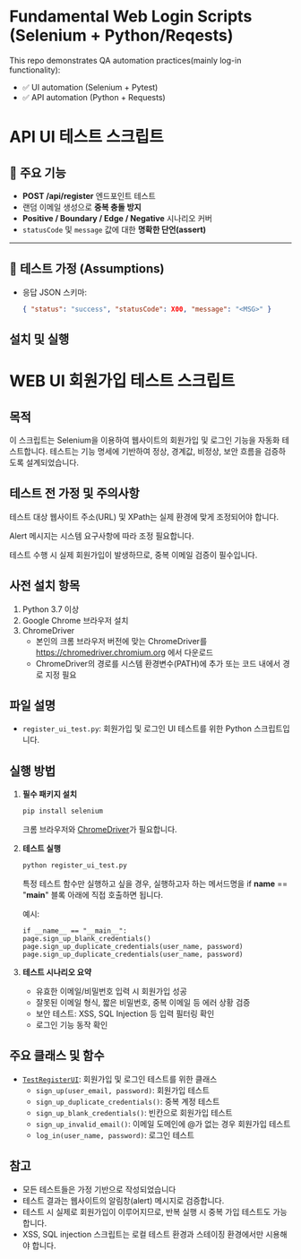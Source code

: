 # Fundamental Web Login Scripts (Selenium + Python/Reqests)

This repo demonstrates QA automation practices(mainly log-in functionality):
- ✅ UI automation (Selenium + Pytest)
- ✅ API automation (Python + Requests)



# API UI 테스트 스크립트 
## 🚀 주요 기능

- **POST /api/register** 엔드포인트 테스트
- 랜덤 이메일 생성으로 **중복 충돌 방지**
- **Positive / Boundary / Edge / Negative** 시나리오 커버
- `statusCode` 및 `message` 값에 대한 **명확한 단언(assert)**

---

## 📝 테스트 가정 (Assumptions)

- 응답 JSON 스키마:  
  ```json
  { "status": "success", "statusCode": X00, "message": "<MSG>" }

## 설치 및 실행





# WEB UI 회원가입 테스트 스크립트

## 목적
이 스크립트는 Selenium을 이용하여 웹사이트의 회원가입 및 로그인 기능을 자동화 테스트합니다. 테스트는 기능 명세에 기반하여 정상, 경계값, 비정상, 보안 흐름을 검증하도록 설계되었습니다.

## 테스트 전 가정 및 주의사항 
테스트 대상 웹사이트 주소(URL) 및 XPath는 실제 환경에 맞게 조정되어야 합니다.

Alert 메시지는 시스템 요구사항에 따라 조정 필요합니다.

테스트 수행 시 실제 회원가입이 발생하므로, 중복 이메일 검증이 필수입니다.

## 사전 설치 항목
1. Python 3.7 이상
2. Google Chrome 브라우저 설치
3. ChromeDriver 
    - 본인의 크롬 브라우저 버전에 맞는 ChromeDriver를 https://chromedriver.chromium.org 에서 다운로드
    - ChromeDriver의 경로를 시스템 환경변수(PATH)에 추가 또는 코드 내에서 경로 지정 필요 

## 파일 설명
- `register_ui_test.py`: 회원가입 및 로그인 UI 테스트를 위한 Python 스크립트입니다.

## 실행 방법

1. **필수 패키지 설치**
   ```bash
   pip install selenium
   ```
   크롬 브라우저와 [ChromeDriver](https://chromedriver.chromium.org/downloads)가 필요합니다.

2. **테스트 실행**
   ```bash
   python register_ui_test.py
   ```
   특정 테스트 함수만 실행하고 싶을 경우, 실행하고자 하는 메서드명을 if __name__ == "__main__" 블록 아래에 직접 호출하면 됩니다.

   예시: 
   ```
   if __name__ == "__main__":
   page.sign_up_blank_credentials()
   page.sign_up_duplicate_credentials(user_name, password)
   page.sign_up_duplicate_credentials(user_name, password)

    ```

3. **테스트 시나리오 요약**
   - 유효한 이메일/비밀번호 입력 시 회원가입 성공
   - 잘못된 이메일 형식, 짧은 비밀번호, 중복 이메일 등 에러 상황 검증
   - 보안 테스트: XSS, SQL Injection 등 입력 필터링 확인
   - 로그인 기능 동작 확인

## 주요 클래스 및 함수

- [`TestRegisterUI`](register_ui_test.py): 회원가입 및 로그인 테스트를 위한 클래스
  - `sign_up(user_email, password)`: 회원가입 테스트
  - `sign_up_duplicate_credentials()`: 중복 계정 테스트 
  - `sign_up_blank_credentials()`: 빈칸으로 회원가입 테스트 
  - `sign_up_invalid_email()`: 이메일 도메인에 @가 없는 경우 회원가입 테스트
  - `log_in(user_name, password)`: 로그인 테스트

## 참고
- 모든 테스트들은 가정 기반으로 작성되었습니다 
- 테스트 결과는 웹사이트의 알림창(alert) 메시지로 검증합니다.
- 테스트 시 실제로 회원가입이 이루어지므로, 반복 실행 시 중복 가입 테스트도 가능합니다.
- XSS, SQL injection 스크립트는 로컬 테스트 환경과 스테이징 환경에서만 시용해야 합니다. 
